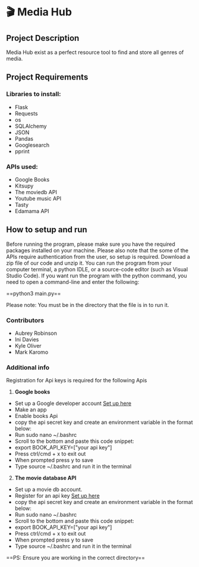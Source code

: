 # **🎬 Media Hub** 


## Project Description

Media Hub exist as a perfect resource tool to find and store all genres of media. 



## Project Requirements
### Libraries to install:
- Flask
- Requests
- os
- SQLAlchemy
- JSON
- Pandas
- Googlesearch
- pprint


### APIs used:
- Google Books
- Kitsupy
- The moviedb API
- Youtube music API
- Tasty
- Edamama API

## How to setup and run
Before running the program, please make sure you have the required packages installed on your machine. 
Please also note that the some of the APIs require authentication from the user, so setup is required. 
Download a zip file of our code and unzip it. 
You can run the program from your computer terminal, a python IDLE, or a source-code editor (such as Visual Studio Code). 
If you want run the program with the python command, you need to open a command-line and enter the following:

==python3 main.py==

Please note: You must be in the directory that the file is in to run it. 

### Contributors
- Aubrey Robinson
- Ini Davies
- Kyle Oliver
- Mark Karomo




### Additional info
Registration for Api keys is required for the following Apis
1. **Google books**
- Set up a Google developer account
[Set up here](https://console.developers.google.com/)
- Make an app
- Enable books Api
- copy the api secret key and create an environment variable in the format below:
- Run sudo nano ~/.bashrc
- Scroll to the bottom and paste this code snippet:
- export BOOK_API_KEY=["your api key"]
- Press ctrl/cmd + x to exit out
- When prompted press y to save
- Type source ~/.bashrc and run it in the terminal

2. **The movie database API**
- Set up a movie db account.
- Register for an api key
[Set up here](https://developers.themoviedb.org/3/getting-started/introduction)
- copy the api secret key and create an environment variable in the format below:
- Run sudo nano ~/.bashrc
- Scroll to the bottom and paste this code snippet:
- export BOOK_API_KEY=["your api key"]
- Press ctrl/cmd + x to exit out
- When prompted press y to save
- Type source ~/.bashrc and run it in the terminal


==PS: Ensure you are working in the correct directory==
